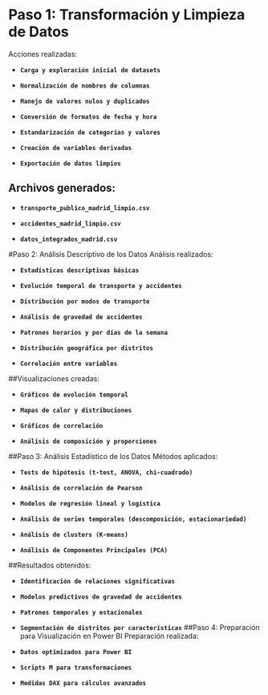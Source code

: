 # Paso 1: Transformación y Limpieza de Datos
Acciones realizadas:

 - **`Carga y exploración inicial de datasets`** 
  
 - **`Normalización de nombres de columnas`** 
  
  - **`Manejo de valores nulos y duplicados`** 
  
  - **`Conversión de formatos de fecha y hora`** 
  
  - **`Estandarización de categorías y valores`** 
  
  - **`Creación de variables derivadas`** 
  
  - **`Exportación de datos limpios`** 
  
  ## Archivos generados:
  
  - **`transporte_publico_madrid_limpio.csv`** 
  
  - **`accidentes_madrid_limpio.csv`** 
  
  - **`datos_integrados_madrid.csv`** 

#Paso 2: Análisis Descriptivo de los Datos
Análisis realizados:

  - **`Estadísticas descriptivas básicas`**

 - **`Evolución temporal de transporte y accidentes`**

  - **`Distribución por modos de transporte`**

  - **`Análisis de gravedad de accidentes`**

  - **`Patrones horarios y por días de la semana`**

  - **`Distribución geográfica por distritos`**

  - **`Correlación entre variables`**

##Visualizaciones creadas:

  - **`Gráficos de evolución temporal`**

  - **`Mapas de calor y distribuciones`**

  - **`Gráficos de correlación`**

  - **`Análisis de composición y proporciones`**

##Paso 3: Análisis Estadístico de los Datos
Métodos aplicados:

- **`Tests de hipótesis (t-test, ANOVA, chi-cuadrado)`**

- **`Análisis de correlación de Pearson`**

- **`Modelos de regresión lineal y logística`**

- **`Análisis de series temporales (descomposición, estacionariedad)`**

- **`Análisis de clusters (K-means)`**

- **`Análisis de Componentes Principales (PCA)`**

##Resultados obtenidos:

- **`Identificación de relaciones significativas`**

- **`Modelos predictivos de gravedad de accidentes`**

- **`Patrones temporales y estacionales`**

- **`Segmentación de distritos por características`**
##Paso 4: Preparación para Visualización en Power BI
Preparación realizada:

- **`Datos optimizados para Power BI`**

- **`Scripts M para transformaciones`**

- **`Medidas DAX para cálculos avanzados`**




